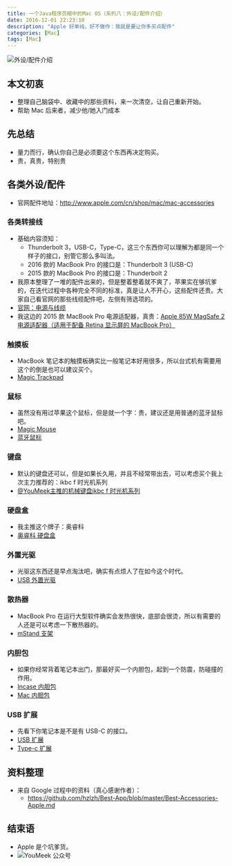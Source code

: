 ```yaml
---
title: 一个Java程序员眼中的Mac OS（系列八：外设/配件介绍）
date: 2016-12-01 22:23:10
description: "Apple 好单纯，好不做作：我就是要让你多买点配件"
categories: [Mac]
tags: [Mac]
---
```



<!-- more -->

![外设/配件介绍](http://img.youmeek.com/2016/Mac-peripheral.jpg)

## 本文初衷

- 整理自己脑袋中、收藏中的那些资料，来一次清空，让自己重新开始。
- 帮助 Mac 后来者，减少他/她入门成本

## 先总结

- 量力而行，确认你自己是必须要这个东西再决定购买。
- 贵，真贵，特别贵

## 各类外设/配件

- 官网配件地址：<http://www.apple.com/cn/shop/mac/mac-accessories>

### 各类转接线

- 基础内容须知：
	- Thunderbolt 3，USB-C，Type-C，这三个东西你可以理解为都是同一个样子的接口，别管它那么多叫法。
	- 2016 款的 MacBook Pro 的接口是：Thunderbolt 3 (USB-C) 
	- 2015 款的 MacBook Pro 的接口是：Thunderbolt 2
- 我原本整理了一堆的配件出来的，但是整着整着就不爽了，苹果实在够坑爹的，在迭代过程中各种完全不同的标准，真是让人不开心，这些配件还贵。大家自己看官网的那些线缆配件吧，左侧有筛选项的。
- [官网：电源与线缆](http://www.apple.com/cn/shop/mac/mac-accessories/power-cables)
- 我这边的 2015 款 MacBook Pro 电源适配器，真贵：[Apple 85W MagSafe 2 电源适配器（适用于配备 Retina 显示屏的 MacBook Pro）](http://www.apple.com/cn/shop/product/MD506CH/A/apple-85w-magsafe-2-power-adapter-for-macbook-pro-with-retina-display?fnode=8b&fs=f%3D15inchmacbookproretinadisplay%26fh%3D4595%252B2c15)

### 触摸板

- MacBook 笔记本的触摸板确实比一般笔记本好用很多，所以台式机有需要用这个的倒是也可以建议买个。
- [Magic Trackpad](http://search.jd.com/Search?keyword=Magic%20Trackpad&enc=utf-8&cu=true&utm_source=ads.union.jd.com&utm_medium=tuiguang&utm_campaign=t_248690136_&utm_term=8167621f00484d24a236f6de24a4185c-p_276666007&abt=3)

### 鼠标

- 虽然没有用过苹果这个鼠标，但是就一个字：贵，建议还是用普通的蓝牙鼠标吧。
- [Magic Mouse](http://search.jd.com/Search?keyword=Magic%20Mouse&enc=utf-8&cu=true&utm_source=ads.union.jd.com&utm_medium=tuiguang&utm_campaign=t_248690136_&utm_term=189ee5f22e79498194262236daa73b29-p_276666007&abt=3)
- [蓝牙鼠标](http://search.jd.com/Search?keyword=蓝牙鼠标&enc=utf-8&cu=true&utm_source=ads.union.jd.com&utm_medium=tuiguang&utm_campaign=t_248690136_&utm_term=46099470adfa454c8e3aa74e66fe1bab-p_276666007&abt=3)

### 键盘

- 默认的键盘还可以，但是如果长久用，并且不经常带出去，可以考虑买个我上次主力推荐的：ikbc f 时光机系列
- [@YouMeek主推的机械键盘ikbc f 时光机系列](http://www.youmeek.com/ikbc-f-rgb/)

### 硬盘盒

- 我主推这个牌子：奥睿科
- [奥睿科 硬盘盒](http://search.jd.com/Search?keyword=奥睿科%20硬盘盒&enc=utf-8&cu=true&utm_source=ads.union.jd.com&utm_medium=tuiguang&utm_campaign=t_248690136_&utm_term=ad5959dcedb14cdc833cb8c24b9d20f1-p_276666007&abt=3)


### 外置光驱

- 光驱这东西还是早点淘汰吧，确实有点烦人了在如今这个时代。
- [USB 外置光驱](http://search.jd.com/Search?keyword=usb%20外置光驱&enc=utf-8&cu=true&utm_source=ads.union.jd.com&utm_medium=tuiguang&utm_campaign=t_248690136_&utm_term=085e614cfc774270a8d72fd79147dc34-p_276666007&abt=3)


### 散热器

- MacBook Pro 在运行大型软件确实会发热很快，底部会很烫，所以有需要的人还是可以考虑一下散热器的。
- [mStand 支架](http://search.jd.com/Search?keyword=mStand&enc=utf-8&cu=true&utm_source=ads.union.jd.com&utm_medium=tuiguang&utm_campaign=t_248690136_&utm_term=0986b3c0b8c84c9ca3188724aa08fbbc-p_276666007&abt=3)

### 内胆包

- 如果你经常背着笔记本出门，那最好买一个内胆包，起到一个防震，防碰撞的作用。
- [Incase 内胆包](http://search.jd.com/Search?keyword=Incase%20内胆包&enc=utf-8&cu=true&utm_source=ads.union.jd.com&utm_medium=tuiguang&utm_campaign=t_248690136_&utm_term=016c77e864e34333acf7d0163c3fc600-p_276666007&abt=3)
- [Mac 内胆包](http://search.jd.com/Search?keyword=mac%20内胆包&enc=utf-8&cu=true&utm_source=ads.union.jd.com&utm_medium=tuiguang&utm_campaign=t_248690136_&utm_term=aaa43598a2ae48328bd4cd5920d9b719-p_276666007&abt=3)


### USB 扩展

- 先看下你笔记本是不是有 USB-C 的接口。
- [USB 扩展](http://search.jd.com/Search?keyword=USB%20扩展&enc=utf-8&qrst=1&rt=1&stop=1&vt=2&psort=3&click=0)
- [Type-c 扩展](http://search.jd.com/Search?keyword=USB%20扩展&enc=utf-8&qrst=1&rt=1&stop=1&vt=2&psort=3&click=0)



## 资料整理

- 来自 Google 过程中的资料（真心感谢作者）：
    - <https://github.com/hzlzh/Best-App/blob/master/Best-Accessories-Apple.md>


## 结束语

- Apple 是个坑爹货。
- ![YouMeek 公众号](http://img.youmeek.com/YouMeek-WX.jpg)